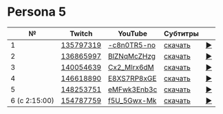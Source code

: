 # Persona 5

| № | Twitch | YouTube | Субтитры | |
| --- | --- | --- | --- | --- |
| 1 | [135797319](https://www.twitch.tv/videos/135797319) | [-c8n0TR5-no](https://www.youtube.com/watch?v=-c8n0TR5-no) | [скачать](../chats/v135797319.ass) | [▶](../src/player.html?v=-c8n0TR5-no&s=135797319) |
| 2 | [136865997](https://www.twitch.tv/videos/136865997) | [BlZNqMcZHzg](https://www.youtube.com/watch?v=BlZNqMcZHzg) | [скачать](../chats/v136865997.ass) | [▶](../src/player.html?v=BlZNqMcZHzg&s=136865997) |
| 3 | [140054639](https://www.twitch.tv/videos/140054639) | [Cx2_Mlrx6dM](https://www.youtube.com/watch?v=Cx2_Mlrx6dM) | [скачать](../chats/v140054639.ass) | [▶](../src/player.html?v=Cx2_Mlrx6dM&s=140054639) |
| 4 | [146618890](https://www.twitch.tv/videos/146618890) | [E8XS7RP8xGE](https://www.youtube.com/watch?v=E8XS7RP8xGE) | [скачать](../chats/v146618890.ass) | [▶](../src/player.html?v=E8XS7RP8xGE&s=146618890) |
| 5 | [148253751](https://www.twitch.tv/videos/148253751) | [eMFwk3Enb3c](https://www.youtube.com/watch?v=eMFwk3Enb3c) | [скачать](../chats/v148253751.ass) | [▶](../src/player.html?v=eMFwk3Enb3c&s=148253751) |
| 6 (с 2:15:00) | [154787759](https://www.twitch.tv/videos/154787759) | [f5U_5Gwx-Mk](https://www.youtube.com/watch?v=f5U_5Gwx-Mk) | [скачать](../chats/v154787759.ass) | [▶](../src/player.html?v=f5U_5Gwx-Mk&s=154787759) |

